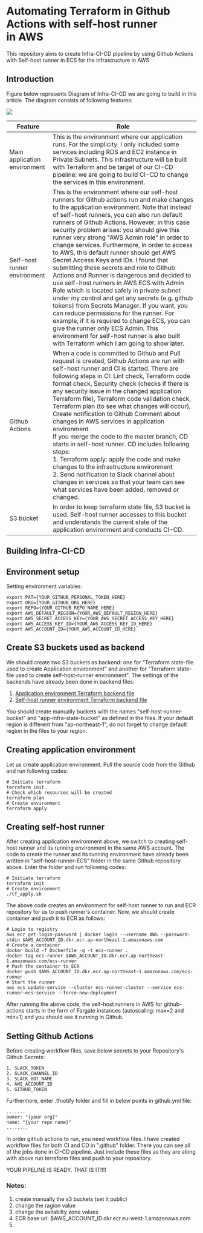 # Automating Terraform in Github Actions with self-host runner in AWS

This repository aims to create Infra-CI-CD pipeline by using Github Actions with Self-host runner in ECS for the infrastructure in AWS

## Introduction

Figure below represents Diagram of Infra-CI-CD we are going to build in this article. The diagram consists of following features:

![](Infra-CI-CD-diagram.png)

Feature                       | Role
----------------------------- | -------------
Main application environment  | This is the environment where our application runs. For the simplicity. I only included some services including RDS and EC2 instance in Private Subnets. This infrastructure will be built with Terraform and be target of our CI-CD pipeline: we are going to build CI-CD to change the services in this environment.
Self-host runner environment  | This is the environment where our self-host runners for Github actions run and make changes to the application environment. Note that instead of self-host runners, you can also run default runners of Github Actions. However, in this case security problem arises: you should give this runner very strong "AWS Admin role" in order to change services. Furthermore, in order to access to AWS, this default runner should get AWS Secret Access Keys and IDs. I found that submitting these secrets and role to Github Actions and Runner is dangerous and decided to use self-host runners in AWS ECS with Admin Role which is located safely in private subnet under my control and get any secrets (e.g. github tokens) from Secrets Manager. If you want, you can reduce permissions for the runner. For example, if it is required to change ECS, you can give the runner only ECS Admin. This environment for self-host runner is also built with Terraform which I am going to show later.
Github Actions               | When a code is committed to Github and Pull request is created, Github Actions are run with self-host runner and CI is started. There are following steps in CI: Lint check, Terraform code format check, Security check (checks if there is any security issue in the changed application Terraform file), Terraform code validation check, Terraform plan (to see what changes will occur), Create notification to Github Comment about changes in AWS services in application environment. <br /> If you merge the code to the master branch, CD starts in self-host runner. CD includes following steps: <br /> 1. Terraform apply: apply the code and make changes to the infrastructure environment　<br /> 2. Send notification to Slack channel about changes in services so that your team can see what services have been added, removed or changed. <br />
S3 bucket | In order to keep terraform state file, S3 bucket is used. Self-host runner accesses to this bucket and understands the current state of the application environment and conducts CI-CD.

## Building Infra-CI-CD

## Environment setup

Setting environment variables:
```
export PAT={YOUR_GITHUB_PERSONAL_TOKEN_HERE}
export ORG={YOUR_GITHUB_ORG_HERE}
export REPO={YOUR_GITHUB_REPO_NAME_HERE}
export AWS_DEFAULT_REGION={YOUR_AWS_DEFAULT_REGION_HERE}
export AWS_SECRET_ACCESS_KEY={YOUR_AWS_SECRET_ACCESS_KEY_HERE}
export AWS_ACCESS_KEY_ID={YOUR_AWS_ACCESS_KEY_ID_HERE}
export AWS_ACCOUNT_ID={YOUR_AWS_ACCOUNT_ID_HERE}
```

## Create S3 buckets used as backend

We should create two S3 buckets as backend: one for "Terraform state-file used to create Application environment" and another for "Terraform state-file used to create self-host-runner environment". The settings of the backends have already been done in backend files:

1. [Application environment Terraform backend file](backend.tf)<br />
2. [Self-host runner environment Terraform backend file](self-host-runner-ECS/backend.tf)

You should create manually buckets with the names "self-host-runner-bucket" and "app-infra-state-bucket" as defined in the files. If your default region is different from "ap-northeast-1", do not forget to change default region in the files to your region.

## Creating application environment

Let us create application environment. Pull the source code from the Github and run following codes:

```
# Initiate terraform
terraform init
# Check which resources will be created
terraform plan
# Create environment
terraform apply
```

## Creating self-host runner

After creating application environment above, we switch to creating self-host runner and its running environment in the same AWS account. The code to create the runner and its running environment have already been written in "self-host-runner-ECS" folder in the same Github repository above. Enter the folder and run following codes:

```
# Initiate terraform
terraform init
# Create environment
./tf_apply.sh
```

The above code creates an environment for self-host runner to run and ECR repository for us to push runner's container. Now, we should create container and push it to ECR as follows:

```
# Login to registry
aws ecr get-login-password | docker login --username AWS --password-stdin $AWS_ACCOUNT_ID.dkr.ecr.ap-northeast-1.amazonaws.com
# Create a container
docker build -f Dockerfile -q -t ecs-runner .
docker tag ecs-runner $AWS_ACCOUNT_ID.dkr.ecr.ap-northeast-1.amazonaws.com/ecs-runner
# Push the container to ECR
docker push $AWS_ACCOUNT_ID.dkr.ecr.ap-northeast-1.amazonaws.com/ecs-runner
# Start the runner
aws ecs update-service --cluster ecs-runner-cluster --service ecs-runner-ecs-service --force-new-deployment
```

After running the above code, the self-host runners in AWS for github-actions starts in the form of Fargate instances (autoscaling: max=2 and min=1) and you should see it running in Github.

## Setting Github Actions

Before creating workflow files, save below secrets to your Repository's Github Secrets:

```
1. SLACK_TOKEN
2. SLACK_CHANNEL_ID
3. SLACK_BOT_NAME
4. AWS_ACCOUNT_ID
5. GITHUB_TOKEN
```

Furthermore, enter .tfnotify folder and fill in below points in github.yml file:

```
.......
owner: "{your org}"
name: "{your repo name}"
........
```

In order github actions to run, you need workflow files. I have created workflow files for both CI and CD in ".github" folder. There you can see all of the jobs done in CI-CD pipeline. Just include these files as they are along with above run terraform files and push to your repository.

YOUR PIPELINE IS READY. THAT IS IT!!!!


### Notes:
1. create manually the s3 buckets (set it public)
2. change the ragion value 
3. change the avilabilty zone values
4. ECR base url: $AWS_ACCOUNT_ID.dkr.ecr.eu-west-1.amazonaws.com
5. 
